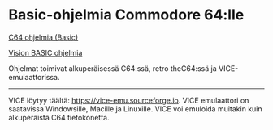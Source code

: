 # Basic-ohjelmia Commodore 64:lle

[C64 ohjelmia (Basic)](C64%20Basic%20V2/README.md)

[Vision BASIC ohjelmia](Vision%20BASIC/README.md)

Ohjelmat toimivat alkuperäisessä C64:ssä, retro theC64:ssä ja VICE-emulaattorissa.

- - -

VICE löytyy täältä: 
https://vice-emu.sourceforge.io.
VICE emulaattori on saatavissa Windowsille, Macille ja Linuxille. VICE voi emuloida muitakin kuin alkuperäistä C64 tietokonetta.
